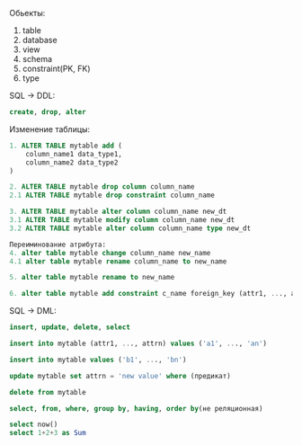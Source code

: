 Обьекты:

1. table
2. database
3. view
4. schema
5. constraint(PK, FK)
6. type

SQL -> DDL: 

```sql
create, drop, alter
```

Изменение таблицы:

```sql
1. ALTER TABLE mytable add (
	column_name1 data_type1,
	column_name2 data_type2    
)

2. ALTER TABLE mytable drop column column_name
2.1 ALTER TABLE mytable drop constraint column_name

3. ALTER TABLE mytable alter column column_name new_dt
3.1 ALTER TABLE mytable modify column column_name new_dt
3.2 ALTER TABLE mytable alter column column_name type new_dt

Переиминование атрибута:
4. alter table mytable change column_name new_name
4.1 alter table mytable rename column_name to new_name

5. alter table mytable rename to new_name

6. alter table mytable add constraint c_name foreign_key (attr1, ..., attrn) references reftable(refattr1, ..., refattr2)

```

SQL -> DML: 

```sql
insert, update, delete, select
```

```sql
insert into mytable (attr1, ..., attrn) values ('a1', ..., 'an')

insert into mytable values ('b1', ..., 'bn')

update mytable set attrn = 'new value' where (предикат)

delete from mytable
```



```sql
select, from, where, group by, having, order by(не реляционная)

select now()
select 1+2+3 as Sum
```

